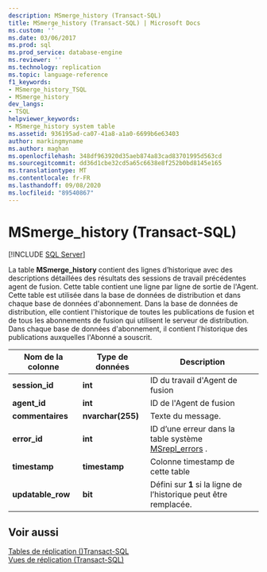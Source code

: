 ```yaml
---
description: MSmerge_history (Transact-SQL)
title: MSmerge_history (Transact-SQL) | Microsoft Docs
ms.custom: ''
ms.date: 03/06/2017
ms.prod: sql
ms.prod_service: database-engine
ms.reviewer: ''
ms.technology: replication
ms.topic: language-reference
f1_keywords:
- MSmerge_history_TSQL
- MSmerge_history
dev_langs:
- TSQL
helpviewer_keywords:
- MSmerge_history system table
ms.assetid: 936195ad-ca07-41a8-a1a0-6699b6e63403
author: markingmyname
ms.author: maghan
ms.openlocfilehash: 348df963920d35aeb874a83cad83701995d563cd
ms.sourcegitcommit: dd36d1cbe32cd5a65c6638e8f252b0bd8145e165
ms.translationtype: MT
ms.contentlocale: fr-FR
ms.lasthandoff: 09/08/2020
ms.locfileid: "89540867"
---
```

# <a name="msmerge_history-transact-sql"></a>MSmerge_history (Transact-SQL)
[!INCLUDE [SQL Server](../../includes/applies-to-version/sqlserver.md)]

  La table **MSmerge_history** contient des lignes d’historique avec des descriptions détaillées des résultats des sessions de travail précédentes agent de fusion. Cette table contient une ligne par ligne de sortie de l'Agent. Cette table est utilisée dans la base de données de distribution et dans chaque base de données d'abonnement. Dans la base de données de distribution, elle contient l'historique de toutes les publications de fusion et de tous les abonnements de fusion qui utilisent le serveur de distribution. Dans chaque base de données d'abonnement, il contient l'historique des publications auxquelles l'Abonné a souscrit.  
  
|Nom de la colonne|Type de données|Description|  
|-----------------|---------------|-----------------|  
|**session_id**|**int**|ID du travail d'Agent de fusion|  
|**agent_id**|**int**|ID de l'Agent de fusion|  
|**commentaires**|**nvarchar(255)**|Texte du message.|  
|**error_id**|**int**|ID d’une erreur dans la table système [MSrepl_errors](../../relational-databases/system-tables/msrepl-errors-transact-sql.md) .|  
|**timestamp**|**timestamp**|Colonne timestamp de cette table|  
|**updatable_row**|**bit**|Défini sur **1** si la ligne de l’historique peut être remplacée.|  
  
## <a name="see-also"></a>Voir aussi  
 [Tables de réplication &#40;&#41;Transact-SQL ](../../relational-databases/system-tables/replication-tables-transact-sql.md)   
 [Vues de réplication &#40;Transact-SQL&#41;](../../relational-databases/system-views/replication-views-transact-sql.md)  
  
  
